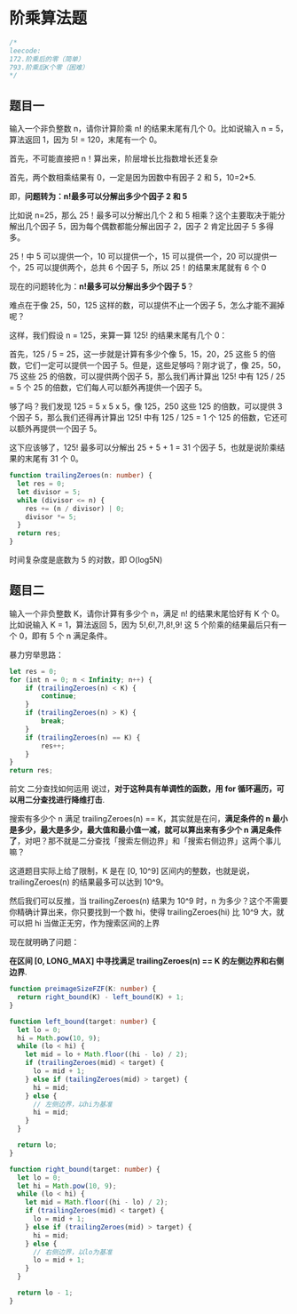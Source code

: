 # 阶乘算法题

```typescript
/*
leecode:
172.阶乘后的零（简单）
793.阶乘后K个零（困难）
*/
```

## 题目一

输入一个非负整数 n，请你计算阶乘 n! 的结果末尾有几个 0。比如说输入 n = 5，算法返回 1，因为 5! = 120，末尾有一个 0。

首先，不可能直接把 n！算出来，阶层增长比指数增长还复杂

首先，两个数相乘结果有 0，一定是因为因数中有因子 2 和 5，10=2\*5.

即，**问题转为：n!最多可以分解出多少个因子 2 和 5**

比如说 n=25，那么 25！最多可以分解出几个 2 和 5 相乘？这个主要取决于能分解出几个因子 5，因为每个偶数都能分解出因子 2，因子 2 肯定比因子 5 多得多。

25！中 5 可以提供一个，10 可以提供一个，15 可以提供一个，20 可以提供一个，25 可以提供两个，总共 6 个因子 5，所以 25！的结果末尾就有 6 个 0

现在的问题转化为：**n!最多可以分解出多少个因子 5**？

难点在于像 25，50，125 这样的数，可以提供不止一个因子 5，怎么才能不漏掉呢？

这样，我们假设 n = 125，来算一算 125! 的结果末尾有几个 0：

首先，125 / 5 = 25，这一步就是计算有多少个像 5，15，20，25 这些 5 的倍数，它们一定可以提供一个因子 5。但是，这些足够吗？刚才说了，像 25，50，75 这些 25 的倍数，可以提供两个因子 5，那么我们再计算出 125! 中有 125 / 25 = 5 个 25 的倍数，它们每人可以额外再提供一个因子 5。

够了吗？我们发现 125 = 5 x 5 x 5，像 125，250 这些 125 的倍数，可以提供 3 个因子 5，那么我们还得再计算出 125! 中有 125 / 125 = 1 个 125 的倍数，它还可以额外再提供一个因子 5。

这下应该够了，125! 最多可以分解出 25 + 5 + 1 = 31 个因子 5，也就是说阶乘结果的末尾有 31 个 0。

```typescript
function trailingZeroes(n: number) {
  let res = 0;
  let divisor = 5;
  while (divisor <= n) {
    res += (n / divisor) | 0;
    divisor *= 5;
  }
  return res;
}
```

时间复杂度是底数为 5 的对数，即 O(log5N)

## 题目二

输入一个非负整数 K，请你计算有多少个 n，满足 n! 的结果末尾恰好有 K 个 0。比如说输入 K = 1，算法返回 5，因为 5!,6!,7!,8!,9! 这 5 个阶乘的结果最后只有一个 0，即有 5 个 n 满足条件。

暴力穷举思路：

```typescript
let res = 0;
for (int n = 0; n < Infinity; n++) {
    if (trailingZeroes(n) < K) {
        continue;
    }
    if (trailingZeroes(n) > K) {
        break;
    }
    if (trailingZeroes(n) == K) {
        res++;
    }
}
return res;
```

前文 二分查找如何运用 说过，**对于这种具有单调性的函数，用 for 循环遍历，可以用二分查找进行降维打击**.

搜索有多少个 n 满足 trailingZeroes(n) == K，其实就是在问，**满足条件的 n 最小是多少，最大是多少，最大值和最小值一减，就可以算出来有多少个 n 满足条件了**，对吧？那不就是二分查找「搜索左侧边界」和「搜索右侧边界」这两个事儿嘛？

这道题目实际上给了限制，K 是在 [0, 10^9] 区间内的整数，也就是说，trailingZeroes(n) 的结果最多可以达到 10^9。

然后我们可以反推，当 trailingZeroes(n) 结果为 10^9 时，n 为多少？这个不需要你精确计算出来，你只要找到一个数 hi，使得 trailingZeroes(hi) 比 10^9 大，就可以把 hi 当做正无穷，作为搜索区间的上界

现在就明确了问题：

**在区间 [0, LONG_MAX] 中寻找满足 trailingZeroes(n) == K 的左侧边界和右侧边界**.

```typescript
function preimageSizeFZF(K: number) {
  return right_bound(K) - left_bound(K) + 1;
}

function left_bound(target: number) {
  let lo = 0;
  hi = Math.pow(10, 9);
  while (lo < hi) {
    let mid = lo + Math.floor((hi - lo) / 2);
    if (trailingZeroes(mid) < target) {
      lo = mid + 1;
    } else if (tailingZeroes(mid) > target) {
      hi = mid;
    } else {
      // 左侧边界，以hi为基准
      hi = mid;
    }
  }

  return lo;
}

function right_bound(target: number) {
  let lo = 0;
  let hi = Math.pow(10, 9);
  while (lo < hi) {
    let mid = Math.floor((hi - lo) / 2);
    if (trailingZeroes(mid) < target) {
      lo = mid + 1;
    } else if (trailingZeroes(mid) > target) {
      hi = mid;
    } else {
      // 右侧边界，以lo为基准
      lo = mid + 1;
    }
  }

  return lo - 1;
}
```
